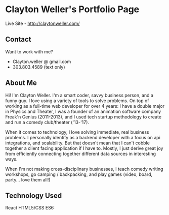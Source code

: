 # Clayton Weller's Portfolio Page

Live Site - http://claytonweller.com/

## Contact

Want to work with me?
- Clayton.weller @ gmail.com
- 303.803.4589 (text only)

## About Me

Hi! I'm Clayton Weller. I'm a smart coder, savvy business person, and a funny guy. I love
using a variety of tools to solve problems. On top of working as a
full-time web developer for over 4 years: I have a
double major in Physics and Theater, I was a founder of an animation
software company Freak'n Genius (2011-2013), and I used tech startup methodology to create and run a
comedy club/theater ('13-'17).

When it comes to technology, I love solving immediate, real business problems.
I personally identify as a backend developer with a focus on api
integrations, and scalability. But that doesn't mean that I can't cobble
together a client facing application if I have to. Mostly, I just derive great
joy from efficiently connecting together different data sources in interesting ways.

When I'm not making cross-disciplinary businesses, I teach comedy
writing workshops, go camping / backpacking, and play games (video,
board, party... love them all!)

## Technology Used

React
HTML5/CSS
ES6
